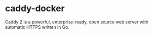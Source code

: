 # caddy-docker
Caddy 2 is a powerful, enterprise-ready, open source web server with automatic HTTPS written in Go.
